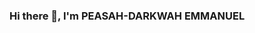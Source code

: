 ### Hi there 👋, I'm PEASAH-DARKWAH EMMANUEL

<!--
**ToryDark/ToryDark** is a ✨ _special_ ✨ repository because its `README.md` (this file) appears on your GitHub profile.

Here are some ideas to get you started:

- 🔭 I’m currently working at Absa Bank Ghana Limited
- 🌱 I’m currently learning Data Analysis with Udacity (ALX-T Data Analyst)
- 👯 I’m looking to collaborate on Data Analysis Projects
- 🤔 I’m looking for help with Data Analysis topics and insights
- 💬 Ask me about SQL, Python and Data Analysis process
- 📫 How to reach me: peasahdarkwahemmanuel@gmail.com
- ⚡ Fun fact: Beauty may be dangerous but Intelligence is lethal
- CONNECT WITH ME: Twitter, LinkedIn
